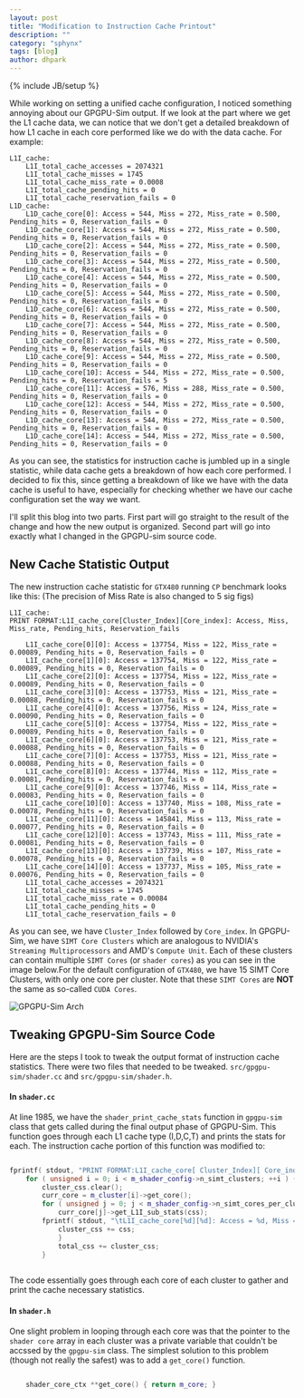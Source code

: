 ```yaml
---
layout: post
title: "Modification to Instruction Cache Printout"
description: ""
category: "sphynx"
tags: [blog]
author: dhpark
---
```

{% include JB/setup %}

While working on setting a unified cache configuration, I noticed something annoying about our GPGPU-Sim output. If we look at the part where we get the L1 cache data, we can notice that we don't get a detailed breakdown of how L1 cache in each core performed like we do with the data cache. For example:

```
L1I_cache:  
	L1I_total_cache_accesses = 2074321  
	L1I_total_cache_misses = 1745  
	L1I_total_cache_miss_rate = 0.0008  
	L1I_total_cache_pending_hits = 0  
	L1I_total_cache_reservation_fails = 0  
L1D_cache:  
	L1D_cache_core[0]: Access = 544, Miss = 272, Miss_rate = 0.500, Pending_hits = 0, Reservation_fails = 0  
	L1D_cache_core[1]: Access = 544, Miss = 272, Miss_rate = 0.500, Pending_hits = 0, Reservation_fails = 0  
	L1D_cache_core[2]: Access = 544, Miss = 272, Miss_rate = 0.500, Pending_hits = 0, Reservation_fails = 0  
	L1D_cache_core[3]: Access = 544, Miss = 272, Miss_rate = 0.500, Pending_hits = 0, Reservation_fails = 0  
	L1D_cache_core[4]: Access = 544, Miss = 272, Miss_rate = 0.500, Pending_hits = 0, Reservation_fails = 0  
	L1D_cache_core[5]: Access = 544, Miss = 272, Miss_rate = 0.500, Pending_hits = 0, Reservation_fails = 0  
	L1D_cache_core[6]: Access = 544, Miss = 272, Miss_rate = 0.500, Pending_hits = 0, Reservation_fails = 0  
	L1D_cache_core[7]: Access = 544, Miss = 272, Miss_rate = 0.500, Pending_hits = 0, Reservation_fails = 0  
	L1D_cache_core[8]: Access = 544, Miss = 272, Miss_rate = 0.500, Pending_hits = 0, Reservation_fails = 0  
	L1D_cache_core[9]: Access = 544, Miss = 272, Miss_rate = 0.500, Pending_hits = 0, Reservation_fails = 0  
	L1D_cache_core[10]: Access = 544, Miss = 272, Miss_rate = 0.500, Pending_hits = 0, Reservation_fails = 5  
	L1D_cache_core[11]: Access = 576, Miss = 288, Miss_rate = 0.500, Pending_hits = 0, Reservation_fails = 0  
	L1D_cache_core[12]: Access = 544, Miss = 272, Miss_rate = 0.500, Pending_hits = 0, Reservation_fails = 0  
	L1D_cache_core[13]: Access = 544, Miss = 272, Miss_rate = 0.500, Pending_hits = 0, Reservation_fails = 0  
	L1D_cache_core[14]: Access = 544, Miss = 272, Miss_rate = 0.500, Pending_hits = 0, Reservation_fails = 0  
```

As you can see, the statistics for instruction cache is jumbled up in a single statistic, while data cache gets a breakdown of how each core performed. I decided to fix this, since getting a breakdown of like we have with the data cache is useful to have, especially for checking whether we have our cache configuration set the way we want.

I'll split this blog into two parts. First part will go straight to the result of the change and how the new output is organized. Second part will go into exactly what I changed in the GPGPU-sim source code.


## New Cache Statistic Output

The new instruction cache statistic for `GTX480` running `CP` benchmark looks like this: (The precision of Miss Rate is also changed to 5 sig figs)

```
L1I_cache:
PRINT FORMAT:L1I_cache_core[Cluster_Index][Core_index]: Access, Miss, Miss_rate, Pending_hits, Reservation_fails  
   
	L1I_cache_core[0][0]: Access = 137754, Miss = 122, Miss_rate = 0.00089, Pending_hits = 0, Reservation_fails = 0  
	L1I_cache_core[1][0]: Access = 137754, Miss = 122, Miss_rate = 0.00089, Pending_hits = 0, Reservation_fails = 0  
	L1I_cache_core[2][0]: Access = 137754, Miss = 122, Miss_rate = 0.00089, Pending_hits = 0, Reservation_fails = 0  
	L1I_cache_core[3][0]: Access = 137753, Miss = 121, Miss_rate = 0.00088, Pending_hits = 0, Reservation_fails = 0  
	L1I_cache_core[4][0]: Access = 137756, Miss = 124, Miss_rate = 0.00090, Pending_hits = 0, Reservation_fails = 0  
	L1I_cache_core[5][0]: Access = 137754, Miss = 122, Miss_rate = 0.00089, Pending_hits = 0, Reservation_fails = 0  
	L1I_cache_core[6][0]: Access = 137753, Miss = 121, Miss_rate = 0.00088, Pending_hits = 0, Reservation_fails = 0  
	L1I_cache_core[7][0]: Access = 137753, Miss = 121, Miss_rate = 0.00088, Pending_hits = 0, Reservation_fails = 0  
	L1I_cache_core[8][0]: Access = 137744, Miss = 112, Miss_rate = 0.00081, Pending_hits = 0, Reservation_fails = 0  
	L1I_cache_core[9][0]: Access = 137746, Miss = 114, Miss_rate = 0.00083, Pending_hits = 0, Reservation_fails = 0  
	L1I_cache_core[10][0]: Access = 137740, Miss = 108, Miss_rate = 0.00078, Pending_hits = 0, Reservation_fails = 0  
	L1I_cache_core[11][0]: Access = 145841, Miss = 113, Miss_rate = 0.00077, Pending_hits = 0, Reservation_fails = 0  
	L1I_cache_core[12][0]: Access = 137743, Miss = 111, Miss_rate = 0.00081, Pending_hits = 0, Reservation_fails = 0  
	L1I_cache_core[13][0]: Access = 137739, Miss = 107, Miss_rate = 0.00078, Pending_hits = 0, Reservation_fails = 0  
	L1I_cache_core[14][0]: Access = 137737, Miss = 105, Miss_rate = 0.00076, Pending_hits = 0, Reservation_fails = 0  
	L1I_total_cache_accesses = 2074321  
	L1I_total_cache_misses = 1745  
	L1I_total_cache_miss_rate = 0.00084  
	L1I_total_cache_pending_hits = 0  
	L1I_total_cache_reservation_fails = 0  
```

As you can see, we have `Cluster_Index` followed by `Core_index`. In GPGPU-Sim, we have `SIMT Core Clusters` which are analogous to NVIDIA's `Streaming Multiprocessors` and AMD's `Compute Unit`. Each of these clusters can contain multiple `SIMT Cores` (or `shader cores`) as you can see in the image below.For the default configuration of `GTX480`, we have 15 SIMT Core Clusters, with only one core per cluster. Note that these `SIMT Cores` are __NOT__ the same as so-called `CUDA Cores`. 

![GPGPU-Sim Arch](http://gpgpu-sim.org/manual/images/2/21/Overall-arch.png)



## Tweaking GPGPU-Sim Source Code
Here are the steps I took to tweak the output format of instruction cache statistics. There were two files that needed to be tweaked. `src/gpgpu-sim/shader.cc` and `src/gpgpu-sim/shader.h`.

#### In `shader.cc`

At line 1985, we have the `shader_print_cache_stats` function in `gpgpu-sim` class that gets called during the final output phase of GPGPU-Sim. This function goes through each L1 cache type (I,D,C,T) and prints the stats for each. The instruction cache portion of this function was modified to:

```cpp

fprintf( stdout, "PRINT FORMAT:L1I_cache_core[ Cluster_Index][ Core_index ]: Access, Miss, Miss_rate, Pending_hits, Reservation_fails \n\n");  
	for ( unsigned i = 0; i < m_shader_config->n_simt_clusters; ++i ) {  
	    cluster_css.clear();  
	    curr_core = m_cluster[i]->get_core();  
	    for ( unsigned j = 0; j < m_shader_config->n_simt_cores_per_cluster; ++j ) {  
        	curr_core[j]->get_L1I_sub_stats(css);  
		fprintf( stdout, "\tL1I_cache_core[%d][%d]: Access = %d, Miss = %d, Miss_rate = %.5lf, Pending_hits = %u, Reservation_fails = %u\n",i,j, css.accesses, css.misses, (double)css.misses / (double)css.accesses, css.pending_hits, css.res_fails);  
        	cluster_css += css;  
    	    }    
            total_css += cluster_css;  
        }  
        
```

The code essentially goes through each core of each cluster to gather and print the cache necessary statistics.

#### In `shader.h`

One slight problem in looping through each core was that the pointer to the `shader core` array in each cluster was a private variable that couldn't be accssed by the `gpgpu-sim` class. The simplest solution to this problem (though not really the safest) was to add a `get_core()` function.

```cpp

    shader_core_ctx **get_core() { return m_core; }
 
```


